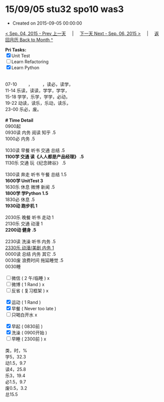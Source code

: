 # 15/09/05 stu32 spo10 was3

- Created on 2015-09-05 00:00:00

[< Sep. 04, 2015 - Prev 上一天](/_archived/lifelogs/2015/09/d04.md) &nbsp; &nbsp; | &nbsp; &nbsp; [下一天 Next - Sep. 06, 2015 >](/_archived/lifelogs/2015/09/d06.md) &nbsp; &nbsp; |  &nbsp; &nbsp; [返回月历 Back to Month ^](/_archived/lifelogs/2015/09/index.md)
<br/><div><strong>Pri Tasks:</strong></div><div><div><input checked="true" type="checkbox"/>Unit Test</div></div><div><input type="checkbox"/>Learn Refactoring</div><div><input checked="true" type="checkbox"/>Learn Python</div><div><br/></div><div><br/></div><div>07-10         ，        ，读必，读学，</div><div>11-14 乐读，读读，学学，学学，</div><div>15-18 学学，乐学，学学，必动，</div><div>19-22 动读，读乐，乐动，读乐，</div><div>23-00 乐必，废。</div><div><br/></div><div><b># Time Detail</b></div><div>0900起</div><div>0930读 内务 阅读 知乎 .5</div><div>1000必 内务 .5</div><div><br/></div><div>1030读 早餐 听书 交通 总结 .5</div><div><strong>1100学 交通 读《人人都是产品经理》 .5</strong></div><div>1130乐 交通 玩《纪念碑谷》 .5</div><div><br/></div><div>1300读 奔走 听书 午餐 总结 1.5</div><div><b>1600学 UnitTest 3</b></div><div>1630乐 休息 微博 新闻 .5</div><div><b>1800学 学Python 1.5</b></div><div>1830必 休息 .5</div><div><b>1930动 跑步机 1</b></div><div><br/></div><div>2030乐 晚餐 听书 走动 1</div><div>2130乐 交通 动漫 1</div><div><b>2200动 健身 .5</b></div><div><b><br/></b></div><div>2230读 洗澡 听书 内务 .5</div><div><u>2330乐 动漫/美剧 内务 1</u></div><div>0000读 总结 内务 其它 .5</div><div>0030废 浪费时间 拖延睡觉 .5</div><div>0030睡</div><div><br/></div><div><input type="checkbox"/>微信 ( 2 午/临睡 ) x</div><div><input type="checkbox"/>微博 ( 1 Rand ) x</div><div><input type="checkbox"/>反省 ( 复习框架 ) x</div><div><br/></div><div><div><input checked="true" type="checkbox"/>运动 ( 1 Rand ) </div><div><input checked="true" type="checkbox"/>早餐 ( Never too late ) </div></div><div><input type="checkbox"/>只喝白开水 x</div><div><br/></div><div><input checked="true" type="checkbox"/>早起 ( 0830前 ) </div><div><input checked="true" type="checkbox"/>洗澡 ( 0900开始 ) <br/></div><div><input type="checkbox"/>早睡 ( 2300前 ) x</div><div><br clear="none"/></div><div>类，时，%<br clear="none"/>学5，32.3<br clear="none"/>动1.5，9.7<br clear="none"/>读4，25.8<br clear="none"/>乐3，19.4<br clear="none"/>必1.5，9.7<br clear="none"/>废0.5，3.2<br clear="none"/>总15.5</div>
